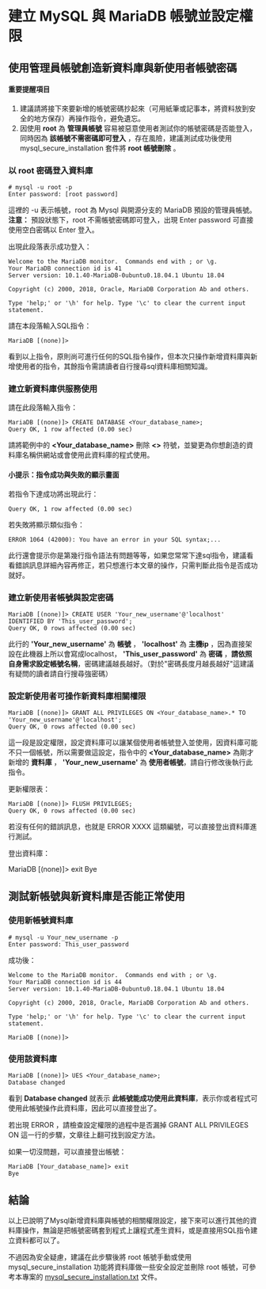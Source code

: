 # 建立 MySQL 與 MariaDB 帳號並設定權限

## 使用管理員帳號創造新資料庫與新使用者帳號密碼

#### 重要提醒項目
1. 建議請將接下來要新增的帳號密碼抄起來（可用紙筆或記事本，將資料放到安全的地方保存）再操作指令，避免遺忘。
2. 因使用 **root** 為 **管理員帳號** 容易被惡意使用者測試你的帳號密碼是否能登入，同時因為 **該帳號不需密碼即可登入** ，存在風險，建議測試成功後使用 mysql_secure_installation 套件將 **root 帳號刪除** 。

### 以 root 密碼登入資料庫
    # mysql -u root -p  
    Enter password: [root password]

這裡的 -u 表示帳號，root 為 Mysql 與開源分支的 MariaDB 預設的管理員帳號。
**注意：** 預設狀態下，root 不需帳號密碼即可登入，出現 Enter password 可直接使用空白密碼以 Enter 登入。

出現此段落表示成功登入：  

    Welcome to the MariaDB monitor.  Commands end with ; or \g.  
    Your MariaDB connection id is 41  
    Server version: 10.1.40-MariaDB-0ubuntu0.18.04.1 Ubuntu 18.04  

    Copyright (c) 2000, 2018, Oracle, MariaDB Corporation Ab and others.  

    Type 'help;' or '\h' for help. Type '\c' to clear the current input statement.  

請在本段落輸入SQL指令：  

    MariaDB [(none)]>

看到以上指令，原則尚可進行任何的SQL指令操作，但本次只操作新增資料庫與新增使用者的指令，其餘指令需請讀者自行搜尋sql資料庫相關知識。

### 建立新資料庫供服務使用
請在此段落輸入指令：  

    MariaDB [(none)]> CREATE DATABASE <Your_database_name>;  
    Query OK, 1 row affected (0.00 sec)

請將範例中的 **<Your_database_name>** 刪除 **<>** 符號，並變更為你想創造的資料庫名稱供網站或會使用此資料庫的程式使用。

#### 小提示：指令成功與失敗的顯示畫面

若指令下達成功將出現此行：  

    Query OK, 1 row affected (0.00 sec)

若失敗將顯示類似指令：  

    ERROR 1064 (42000): You have an error in your SQL syntax;...

此行還會提示你是第幾行指令語法有問題等等，如果您常常下達sql指令，建議看看錯誤訊息詳細內容再修正，若只想進行本文章的操作，只需判斷此指令是否成功就好。

### 建立新使用者帳號與設定密碼

    MariaDB [(none)]> CREATE USER 'Your_new_username'@'localhost' IDENTIFIED BY 'This_user_password';
    Query OK, 0 rows affected (0.00 sec)

此行的 **'Your_new_username'** 為 **帳號** ， **'localhost'** 為 **主機ip** ，因為直接架設在此機器上所以會寫成localhost， **'This_user_password'** 為 **密碼** ，**請依照自身需求設定帳號名稱**，密碼建議越長越好。（對於"密碼長度月越長越好"這建議有疑問的讀者請自行搜尋強密碼）

### 設定新使用者可操作新資料庫相關權限

    MariaDB [(none)]> GRANT ALL PRIVILEGES ON <Your_database_name>.* TO 'Your_new_username'@'localhost';  
    Query OK, 0 rows affected (0.00 sec)

這一段是設定權限，設定資料庫可以讓某個使用者帳號登入並使用，因資料庫可能不只一個帳號，所以需要做這設定，指令中的 **<Your_database_name>** 為剛才新增的 **資料庫** ， **'Your_new_username'** 為 **使用者帳號**，請自行修改後執行此指令。

更新權限表：  

    MariaDB [(none)]> FLUSH PRIVILEGES;
    Query OK, 0 rows affected (0.00 sec)

若沒有任何的錯誤訊息，也就是 ERROR XXXX 這類編號，可以直接登出資料庫進行測試。

登出資料庫：  

  MariaDB [(none)]> exit
  Bye

## 測試新帳號與新資料庫是否能正常使用

### 使用新帳號資料庫

    # mysql -u Your_new_username -p
    Enter password: This_user_password

成功後：  

    Welcome to the MariaDB monitor.  Commands end with ; or \g.
    Your MariaDB connection id is 44
    Server version: 10.1.40-MariaDB-0ubuntu0.18.04.1 Ubuntu 18.04

    Copyright (c) 2000, 2018, Oracle, MariaDB Corporation Ab and others.

    Type 'help;' or '\h' for help. Type '\c' to clear the current input statement.

    MariaDB [(none)]>

### 使用該資料庫

    MariaDB [(none)]> UES <Your_database_name>;
    Database changed

看到 **Database changed** 就表示 **此帳號能成功使用此資料庫**，表示你或者程式可使用此帳號操作此資料庫，因此可以直接登出了。

若出現 ERROR ，請檢查設定權限的過程中是否漏掉 GRANT ALL PRIVILEGES ON 這一行的步驟，文章往上翻可找到設定方法。

如果一切沒問題，可以直接登出帳號：  

    MariaDB [Your_database_name]> exit
    Bye

## 結論
以上已說明了Mysql新增資料庫與帳號的相關權限設定，接下來可以進行其他的資料庫操作，無論是把帳號密碼套到程式上讓程式產生資料，或是直接用SQL指令建立資料都可以了。

不過因為安全疑慮，建議在此步驟後將 root 帳號手動或使用 mysql_secure_installation 功能將資料庫做一些安全設定並刪除 root 帳號，可參考本專案的 [mysql_secure_installation.txt](https://github.com/toppy368/ubuntu-vps-doc/blob/master/mysql_secure_installation.txt) 文件。
